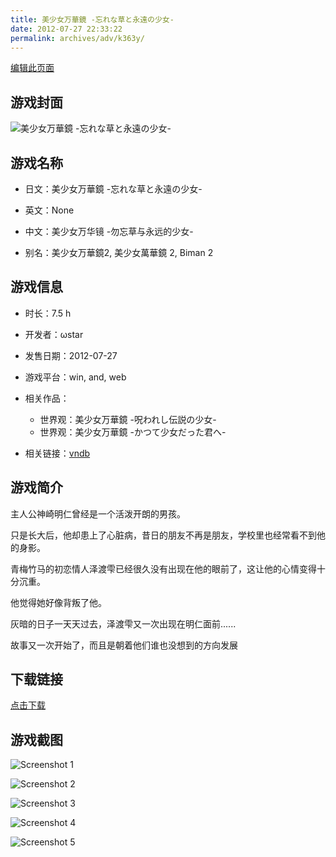 ```yaml
---
title: 美少女万華鏡 -忘れな草と永遠の少女-
date: 2012-07-27 22:33:22
permalink: archives/adv/k363y/
---
```

[编辑此页面](https://github.com/ACG-3/ADV3-source/blob/main/source/_posts/%E7%BE%8E%E5%B0%91%E5%A5%B3%E4%B8%87%E8%8F%AF%E9%8F%A1%20-%E5%BF%98%E3%82%8C%E3%81%AA%E8%8D%89%E3%81%A8%E6%B0%B8%E9%81%A0%E3%81%AE%E5%B0%91%E5%A5%B3-.md)

## 游戏封面

![美少女万華鏡 -忘れな草と永遠の少女-](https://pan.timero.xyz/d/onedrive/img_lib_001/%E7%BE%8E%E5%B0%91%E5%A5%B3%E4%B8%87%E8%8F%AF%E9%8F%A1%20-%E5%BF%98%E3%82%8C%E3%81%AA%E8%8D%89%E3%81%A8%E6%B0%B8%E9%81%A0%E3%81%AE%E5%B0%91%E5%A5%B3-_cover.avif)


## 游戏名称

- 日文：美少女万華鏡 -忘れな草と永遠の少女-
- 英文：None
- 中文：美少女万华镜 -勿忘草与永远的少女-

- 别名：美少女万華鏡2, 美少女萬華鏡 2, Biman 2


## 游戏信息

- 时长：7.5 h
- 开发者：ωstar
- 发售日期：2012-07-27
- 游戏平台：win, and, web
- 相关作品：
   - 世界观：美少女万華鏡 -呪われし伝説の少女-
   - 世界观：美少女万華鏡 -かつて少女だった君へ-

- 相关链接：[vndb](https://vndb.org/v11071)


## 游戏简介

主人公神崎明仁曾经是一个活泼开朗的男孩。

只是长大后，他却患上了心脏病，昔日的朋友不再是朋友，学校里也经常看不到他的身影。

青梅竹马的初恋情人泽渡雫已经很久没有出现在他的眼前了，这让他的心情变得十分沉重。

他觉得她好像背叛了他。


灰暗的日子一天天过去，泽渡雫又一次出现在明仁面前......

故事又一次开始了，而且是朝着他们谁也没想到的方向发展




## 下载链接

[点击下载](https://pan.timero.xyz/onedrive/adv_lib_001/%E7%BE%8E%E5%B0%91%E5%A5%B3%E4%B8%87%E8%8F%AF%E9%8F%A1%20-%E5%BF%98%E3%82%8C%E3%81%AA%E8%8D%89%E3%81%A8%E6%B0%B8%E9%81%A0%E3%81%AE%E5%B0%91%E5%A5%B3-)


## 游戏截图


![Screenshot 1](https://pan.timero.xyz/d/onedrive/img_lib_001/%E7%BE%8E%E5%B0%91%E5%A5%B3%E4%B8%87%E8%8F%AF%E9%8F%A1%20-%E5%BF%98%E3%82%8C%E3%81%AA%E8%8D%89%E3%81%A8%E6%B0%B8%E9%81%A0%E3%81%AE%E5%B0%91%E5%A5%B3-_Screenshot_1.avif)

![Screenshot 2](https://pan.timero.xyz/d/onedrive/img_lib_001/%E7%BE%8E%E5%B0%91%E5%A5%B3%E4%B8%87%E8%8F%AF%E9%8F%A1%20-%E5%BF%98%E3%82%8C%E3%81%AA%E8%8D%89%E3%81%A8%E6%B0%B8%E9%81%A0%E3%81%AE%E5%B0%91%E5%A5%B3-_Screenshot_2.avif)

![Screenshot 3](https://pan.timero.xyz/d/onedrive/img_lib_001/%E7%BE%8E%E5%B0%91%E5%A5%B3%E4%B8%87%E8%8F%AF%E9%8F%A1%20-%E5%BF%98%E3%82%8C%E3%81%AA%E8%8D%89%E3%81%A8%E6%B0%B8%E9%81%A0%E3%81%AE%E5%B0%91%E5%A5%B3-_Screenshot_3.avif)

![Screenshot 4](https://pan.timero.xyz/d/onedrive/img_lib_001/%E7%BE%8E%E5%B0%91%E5%A5%B3%E4%B8%87%E8%8F%AF%E9%8F%A1%20-%E5%BF%98%E3%82%8C%E3%81%AA%E8%8D%89%E3%81%A8%E6%B0%B8%E9%81%A0%E3%81%AE%E5%B0%91%E5%A5%B3-_Screenshot_4.avif)

![Screenshot 5](https://pan.timero.xyz/d/onedrive/img_lib_001/%E7%BE%8E%E5%B0%91%E5%A5%B3%E4%B8%87%E8%8F%AF%E9%8F%A1%20-%E5%BF%98%E3%82%8C%E3%81%AA%E8%8D%89%E3%81%A8%E6%B0%B8%E9%81%A0%E3%81%AE%E5%B0%91%E5%A5%B3-_Screenshot_5.avif)

